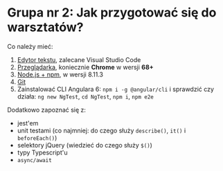 # Grupa nr 2: Jak przygotować się do warsztatów?

Co należy mieć:

1. [Edytor tekstu](/workshop-setup/partials/edytor-tekstu.html), zalecane
    Visual Studio Code
2. [Przeglądarka](/workshop-setup/partials/przegladarka.html), koniecznie
    **Chrome** w wersji **68+**
3. [Node.js + npm](/workshop-setup/partials/node+npm.html), w wersji 8.11.3
4. [Git](/workshop-setup/partials/git-instalacja.html)
5. Zainstalować CLI Angulara 6: `npm i -g @angular/cli` i sprawdzić czy działa:
    `ng new NgTest`, `cd NgTest`, `npm i`, `npm e2e`

Dodatkowo zapoznać się z:

* jest'em
* unit testami (co najmniej: do czego służy `describe()`, `it()` i
    `beforeEach()`)
* selektory jQuery (wiedzieć do czego służy `$()`)
* typy Typescript'u
* `async/await`
